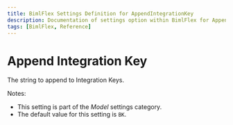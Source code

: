 ```yaml
---
title: BimlFlex Settings Definition for AppendIntegrationKey
description: Documentation of settings option within BimlFlex for AppendIntegrationKey
tags: [BimlFlex, Reference]
---
```


# Append Integration Key

The string to append to Integration Keys.

Notes:

* This setting is part of the *Model* settings category.
* The default value for this setting is `BK`.
